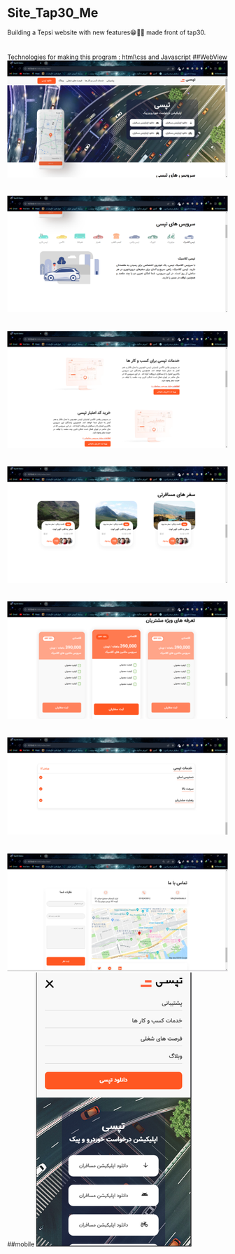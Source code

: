 # Site_Tap30_Me
Building a Tepsi website with new features😁👨‍💻  made front of tap30.
#
Technologies for making this program :  html\css and Javascript
##WebView
![WebRTC Architecture](WebView_img/webview1.png)
#
![WebRTC Architecture](WebView_img/webview2.png)
#
![WebRTC Architecture](WebView_img/webview3.png)
#
![WebRTC Architecture](WebView_img/webview4.png)
#
![WebRTC Architecture](WebView_img/webview5.png)
#
![WebRTC Architecture](WebView_img/webview6.png)
#
![WebRTC Architecture](WebView_img/webview7.png)
##mobile
![WebRTC Architecture](WebView_img/webview8.png)

